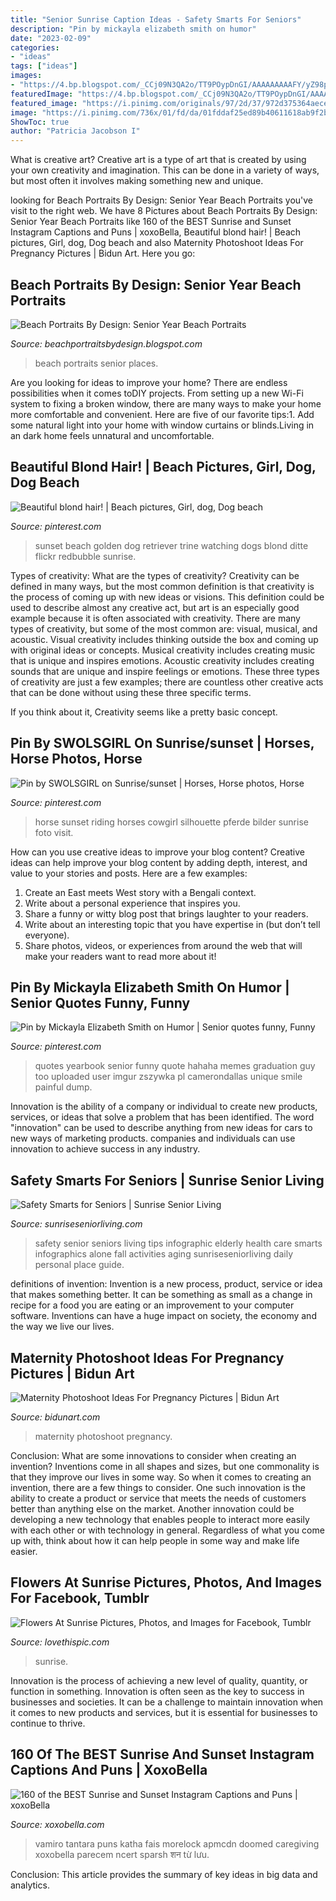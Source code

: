 ```yaml
---
title: "Senior Sunrise Caption Ideas - Safety Smarts For Seniors"
description: "Pin by mickayla elizabeth smith on humor"
date: "2023-02-09"
categories:
- "ideas"
tags: ["ideas"]
images:
- "https://4.bp.blogspot.com/_CCj09N3QA2o/TT9POypDnGI/AAAAAAAAAFY/yZ98piUKh0c/s1600/Senior11web.jpg"
featuredImage: "https://4.bp.blogspot.com/_CCj09N3QA2o/TT9POypDnGI/AAAAAAAAAFY/yZ98piUKh0c/s1600/Senior11web.jpg"
featured_image: "https://i.pinimg.com/originals/97/2d/37/972d375364aece9afd9cb48690a1c397.jpg"
image: "https://i.pinimg.com/736x/01/fd/da/01fddaf25ed89b40611618ab9f2bf53d.jpg"
ShowToc: true
author: "Patricia Jacobson I"
---
```



What is creative art?
Creative art is a type of art that is created by using your own creativity and imagination. This can be done in a variety of ways, but most often it involves making something new and unique.

	

		
looking for Beach Portraits By Design: Senior Year Beach Portraits you've visit to the right web. We have 8 Pictures about Beach Portraits By Design: Senior Year Beach Portraits like 160 of the BEST Sunrise and Sunset Instagram Captions and Puns | xoxoBella, Beautiful blond hair! | Beach pictures, Girl, dog, Dog beach and also Maternity Photoshoot Ideas For Pregnancy Pictures | Bidun Art. Here you go:
		
    
## Beach Portraits By Design: Senior Year Beach Portraits

<img loading=lazy src="https://4.bp.blogspot.com/_CCj09N3QA2o/TT9POypDnGI/AAAAAAAAAFY/yZ98piUKh0c/s1600/Senior11web.jpg" onerror="this.onerror=null;this.src='https://tse1.mm.bing.net/th?id=OIP.uCjFb3VkGhzC5Y_rYmJPHgHaLG&amp;pid=15.1';" alt="Beach Portraits By Design: Senior Year Beach Portraits">

_Source: beachportraitsbydesign.blogspot.com_

>beach portraits senior places. 

	

Are you looking for ideas to improve your home? There are endless possibilities when it comes toDIY projects. From setting up a new Wi-Fi system to fixing a broken window, there are many ways to make your home more comfortable and convenient. Here are five of our favorite tips:1. Add some natural light into your home with window curtains or blinds.Living in an dark home feels unnatural and uncomfortable.

    
## Beautiful Blond Hair! | Beach Pictures, Girl, Dog, Dog Beach

<img loading=lazy src="https://i.pinimg.com/originals/97/2d/37/972d375364aece9afd9cb48690a1c397.jpg" onerror="this.onerror=null;this.src='https://tse2.mm.bing.net/th?id=OIP.MsB45xzZ7AAP1N86reZq_AHaHu&amp;pid=15.1';" alt="Beautiful blond hair! | Beach pictures, Girl, dog, Dog beach">

_Source: pinterest.com_

>sunset beach golden dog retriever trine watching dogs blond ditte flickr redbubble sunrise. 

	

Types of creativity: What are the types of creativity?
Creativity can be defined in many ways, but the most common definition is that creativity is the process of coming up with new ideas or visions. This definition could be used to describe almost any creative act, but art is an especially good example because it is often associated with creativity.
There are many types of creativity, but some of the most common are: visual, musical, and acoustic. Visual creativity includes thinking outside the box and coming up with original ideas or concepts. Musical creativity includes creating music that is unique and inspires emotions. Acoustic creativity includes creating sounds that are unique and inspire feelings or emotions. These three types of creativity are just a few examples; there are countless other creative acts that can be done without using these three specific terms.

If you think about it, Creativity seems like a pretty basic concept.

    
## Pin By SWOLSGIRL On Sunrise/sunset | Horses, Horse Photos, Horse

<img loading=lazy src="https://i.pinimg.com/736x/01/fd/da/01fddaf25ed89b40611618ab9f2bf53d.jpg" onerror="this.onerror=null;this.src='https://tse3.mm.bing.net/th?id=OIP.1ez0pUj0-Ow7mek60AK_WQHaE6&amp;pid=15.1';" alt="Pin by SWOLSGIRL on Sunrise/sunset | Horses, Horse photos, Horse">

_Source: pinterest.com_

>horse sunset riding horses cowgirl silhouette pferde bilder sunrise foto visit. 

	

How can you use creative ideas to improve your blog content?
Creative ideas can help improve your blog content by adding depth, interest, and value to your stories and posts. Here are a few examples:
1. Create an East meets West story with a Bengali context.
2. Write about a personal experience that inspires you.
3. Share a funny or witty blog post that brings laughter to your readers.
4. Write about an interesting topic that you have expertise in (but don’t tell everyone).  
5. Share photos, videos, or experiences from around the web that will make your readers want to read more about it!

    
## Pin By Mickayla Elizabeth Smith On Humor | Senior Quotes Funny, Funny

<img loading=lazy src="https://i.pinimg.com/originals/e1/4c/d7/e14cd77c0efbac71b437013719dcf9ee.jpg" onerror="this.onerror=null;this.src='https://tse3.mm.bing.net/th?id=OIP.8kXmS7M__Cxofd1iddly9wHaKH&amp;pid=15.1';" alt="Pin by Mickayla Elizabeth Smith on Humor | Senior quotes funny, Funny">

_Source: pinterest.com_

>quotes yearbook senior funny quote hahaha memes graduation guy too uploaded user imgur zszywka pl camerondallas unique smile painful dump. 

	

Innovation is the ability of a company or individual to create new products, services, or ideas that solve a problem that has been identified. The word "innovation" can be used to describe anything from new ideas for cars to new ways of marketing products. companies and individuals can use innovation to achieve success in any industry.

    
## Safety Smarts For Seniors | Sunrise Senior Living

<img loading=lazy src="https://www.sunriseseniorliving.com/~/media/images/infographics/home-safety-infographic2.jpg?h=792&amp;w=612&amp;la=en&amp;hash=E17BA4A645D18477B8A9BCF05645A1489FA8D003" onerror="this.onerror=null;this.src='https://tse3.mm.bing.net/th?id=OIP.1IsUZ4tvLzUpsOeKjd0QWAHaJl&amp;pid=15.1';" alt="Safety Smarts for Seniors | Sunrise Senior Living">

_Source: sunriseseniorliving.com_

>safety senior seniors living tips infographic elderly health care smarts infographics alone fall activities aging sunriseseniorliving daily personal place guide. 

	

definitions of invention:
Invention is a new process, product, service or idea that makes something better. It can be something as small as a change in recipe for a food you are eating or an improvement to your computer software. Inventions can have a huge impact on society, the economy and the way we live our lives.

    
## Maternity Photoshoot Ideas For Pregnancy Pictures | Bidun Art

<img loading=lazy src="https://bidunart.com/wp-content/uploads/2020/08/Portrait683-1.jpg" onerror="this.onerror=null;this.src='https://tse4.mm.bing.net/th?id=OIP.onvJhALMfMTUSKcghy8-8wHaEK&amp;pid=15.1';" alt="Maternity Photoshoot Ideas For Pregnancy Pictures | Bidun Art">

_Source: bidunart.com_

>maternity photoshoot pregnancy. 

	

Conclusion: What are some innovations to consider when creating an invention?
Inventions come in all shapes and sizes, but one commonality is that they improve our lives in some way. So when it comes to creating an invention, there are a few things to consider. One such innovation is the ability to create a product or service that meets the needs of customers better than anything else on the market. Another innovation could be developing a new technology that enables people to interact more easily with each other or with technology in general. Regardless of what you come up with, think about how it can help people in some way and make life easier.

    
## Flowers At Sunrise Pictures, Photos, And Images For Facebook, Tumblr

<img loading=lazy src="https://www.lovethispic.com/uploaded_images/140486-Flowers-At-Sunrise.jpg" onerror="this.onerror=null;this.src='https://tse1.mm.bing.net/th?id=OIP.22dqxY26QhDkgi1r2dR37gHaLH&amp;pid=15.1';" alt="Flowers At Sunrise Pictures, Photos, and Images for Facebook, Tumblr">

_Source: lovethispic.com_

>sunrise. 

	

Innovation is the process of achieving a new level of quality, quantity, or function in something. Innovation is often seen as the key to success in businesses and societies. It can be a challenge to maintain innovation when it comes to new products and services, but it is essential for businesses to continue to thrive.

    
## 160 Of The BEST Sunrise And Sunset Instagram Captions And Puns | XoxoBella

<img loading=lazy src="https://xoxobella.com/wp-content/uploads/2021/06/sunrise_sunset_captions_puns_quotes_instagram-7.jpg" onerror="this.onerror=null;this.src='https://tse3.mm.bing.net/th?id=OIP.1-2A7bXNh9T95Ihrh0nhSwHaFj&amp;pid=15.1';" alt="160 of the BEST Sunrise and Sunset Instagram Captions and Puns | xoxoBella">

_Source: xoxobella.com_

>vamiro tantara puns katha fais morelock apmcdn doomed caregiving xoxobella parecem ncert sparsh शन từ lưu. 

	

Conclusion:
This article provides the summary of key ideas in big data and analytics.

